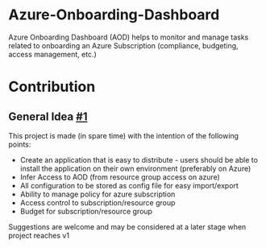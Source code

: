 # Azure-Onboarding-Dashboard
Azure Onboarding Dashboard (AOD) helps to monitor and manage tasks related to onboarding an Azure Subscription (compliance, budgeting, access management, etc.)


# Contribution
## General Idea [#1](https://github.com/ffive-xyz/Azure-Onboarding-Dashboard/issues/1)
This project is made (in spare time) with the intention of the following points:

- Create an application that is easy to distribute - users should be able to install the application on their own environment (preferably on Azure)
- Infer Access to AOD (from resource group access on azure)
- All configuration to be stored as config file for easy import/export
- Ability to manage policy for azure subscription
- Access control to subscription/resource group
- Budget for subscription/resource group

Suggestions are welcome and may be considered at a later stage when project reaches v1

